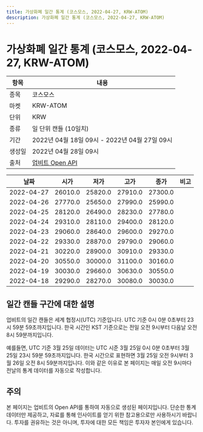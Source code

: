 ```yaml
---
title: 가상화폐 일간 통계 (코스모스, 2022-04-27, KRW-ATOM)
description: 가상화폐 일간 통계 (코스모스, 2022-04-27, KRW-ATOM)
---
```



가상화폐 일간 통계 (코스모스, 2022-04-27, KRW-ATOM)
===

|항목|내용|
|--|--|
|종목|코스모스|
|마켓|KRW-ATOM|
|단위|KRW|
|종류|일 단위 캔들 (10일치)|
|기간|2022년 04월 18일 09시 - 2022년 04월 27일 09시|
|생성일|2022년 04월 28일 09시|
|출처|[업비트 Open API](https://docs.upbit.com)|


|날짜|시가|저가|고가|종가|비고|
|--|--|--|--|--|--|
|2022-04-27|26010.0|25820.0|27910.0|27300.0|    |
|2022-04-26|27770.0|25650.0|27990.0|25990.0|    |
|2022-04-25|28120.0|26490.0|28230.0|27780.0|    |
|2022-04-24|29310.0|28110.0|29400.0|28120.0|    |
|2022-04-23|29060.0|28640.0|29600.0|29270.0|    |
|2022-04-22|29330.0|28870.0|29790.0|29060.0|    |
|2022-04-21|30220.0|28900.0|30910.0|29330.0|    |
|2022-04-20|30550.0|30000.0|31100.0|30160.0|    |
|2022-04-19|30030.0|29660.0|30630.0|30550.0|    |
|2022-04-18|29290.0|28270.0|30080.0|30030.0|    |


일간 캔들 구간에 대한 설명
---


업비트의 일간 캔들은 세계 협정시(UTC) 기준입니다. 
UTC 기준 0시 0분 0초부터 23시 59분 59초까지입니다. 
한국 시간인 KST 기준으로는 전일 오전 9시부터 다음날 오전 8시 59분까지입니다. 


예를들면, UTC 기준 3월 25일 데이터는 UTC 시준 3월 25일 0시 0분 0초부터 3월 25일 23시 59분 59초까지입니다. 
한국 시간으로 표현하면 3월 25일 오전 9시부터 3월 26일 오전 8시 59분까지입니다. 
이와 같은 이유로 본 페이지는 매일 오전 9시마다 전날의 통계 데이터를 자동으로 작성합니다. 


주의
---


본 페이지는 업비트의 Open API를 통하여 자동으로 생성된 페이지입니다. 
단순한 통계 데이터만 제공하고, 자료를 통해 인사이트를 얻기 위한 참고용으로만 사용하시기 바랍니다. 
투자를 권유하는 것은 아니며, 투자에 대한 모든 책임은 투자자 본인에게 있습니다. 
